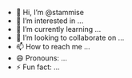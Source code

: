 - 👋 Hi, I’m @stammise
- 👀 I’m interested in ...
- 🌱 I’m currently learning ...
- 💞️ I’m looking to collaborate on ...
- 📫 How to reach me ...
- 😄 Pronouns: ...
- ⚡ Fun fact: ...

<!---
stammise/stammise is a ✨ special ✨ repository because its `README.md` (this file) appears on your GitHub profile.
You can click the Preview link to take a look at your changes.
--->

